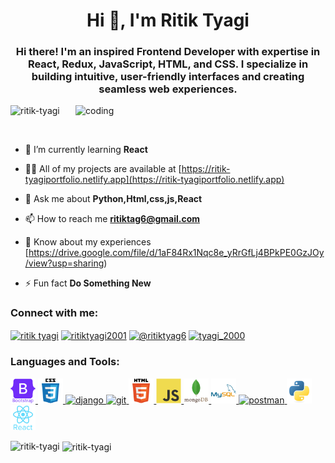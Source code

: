 <h1 align="center">Hi 👋, I'm Ritik Tyagi</h1>

<h3 align="center">Hi there! I'm an inspired Frontend Developer with expertise in React, Redux, JavaScript, HTML, and CSS. I specialize in building intuitive, user-friendly interfaces and creating seamless web experiences.</h3>
<img align="right" alt="coding" width="400"src=https://cdn.dribbble.com/users/1059583/screenshots/4171367/coding-freak.gif>

<p align="left"> <img src="https://komarev.com/ghpvc/?username=ritik-tyagi&label=Profile%20views&color=0e75b6&style=flat" alt="ritik-tyagi" /> </p>

<p align="left"> <a href="https://twitter.com/" target="blank"><img src="https://img.shields.io/twitter/follow/?logo=twitter&style=for-the-badge" alt="" /></a> </p>

- 🌱 I’m currently learning **React**

- 👨‍💻 All of my projects are available at [https://ritik-tyagiportfolio.netlify.app](https://ritik-tyagiportfolio.netlify.app)

- 💬 Ask me about **Python,Html,css,js,React**

- 📫 How to reach me **ritiktag6@gmail.com**

- 📄 Know about my experiences [https://drive.google.com/file/d/1aF84Rx1Nqc8e_yRrGfLj4BPkPE0GzJOy/view?usp=sharing)

- ⚡ Fun fact **Do Something New**

<h3 align="left">Connect with me:</h3>
<p align="left">
<a href="https://codepen.io/ritik tyagi" target="blank"><img align="center" src="https://raw.githubusercontent.com/rahuldkjain/github-profile-readme-generator/master/src/images/icons/Social/codepen.svg" alt="ritik tyagi" height="30" width="40" /></a>
<a href="https://linkedin.com/in/ritiktyagi2001" target="blank"><img align="center" src="https://raw.githubusercontent.com/rahuldkjain/github-profile-readme-generator/master/src/images/icons/Social/linked-in-alt.svg" alt="ritiktyagi2001" height="30" width="40" /></a>
<a href="https://www.hackerrank.com/@ritiktyag6" target="blank"><img align="center" src="https://raw.githubusercontent.com/rahuldkjain/github-profile-readme-generator/master/src/images/icons/Social/hackerrank.svg" alt="@ritiktyag6" height="30" width="40" /></a>
<a href="https://www.leetcode.com/tyagi_2000" target="blank"><img align="center" src="https://raw.githubusercontent.com/rahuldkjain/github-profile-readme-generator/master/src/images/icons/Social/leet-code.svg" alt="tyagi_2000" height="30" width="40" /></a>
</p>

<h3 align="left">Languages and Tools:</h3>
<p align="left"> <a href="https://getbootstrap.com" target="_blank" rel="noreferrer"> <img src="https://raw.githubusercontent.com/devicons/devicon/master/icons/bootstrap/bootstrap-plain-wordmark.svg" alt="bootstrap" width="40" height="40"/> </a> <a href="https://www.w3schools.com/css/" target="_blank" rel="noreferrer"> <img src="https://raw.githubusercontent.com/devicons/devicon/master/icons/css3/css3-original-wordmark.svg" alt="css3" width="40" height="40"/> </a> <a href="https://www.djangoproject.com/" target="_blank" rel="noreferrer"> <img src="https://cdn.worldvectorlogo.com/logos/django.svg" alt="django" width="40" height="40"/> </a> <a href="https://git-scm.com/" target="_blank" rel="noreferrer"> <img src="https://www.vectorlogo.zone/logos/git-scm/git-scm-icon.svg" alt="git" width="40" height="40"/> </a> <a href="https://www.w3.org/html/" target="_blank" rel="noreferrer"> <img src="https://raw.githubusercontent.com/devicons/devicon/master/icons/html5/html5-original-wordmark.svg" alt="html5" width="40" height="40"/> </a> <a href="https://developer.mozilla.org/en-US/docs/Web/JavaScript" target="_blank" rel="noreferrer"> <img src="https://raw.githubusercontent.com/devicons/devicon/master/icons/javascript/javascript-original.svg" alt="javascript" width="40" height="40"/> </a> <a href="https://www.mongodb.com/" target="_blank" rel="noreferrer"> <img src="https://raw.githubusercontent.com/devicons/devicon/master/icons/mongodb/mongodb-original-wordmark.svg" alt="mongodb" width="40" height="40"/> </a> <a href="https://www.mysql.com/" target="_blank" rel="noreferrer"> <img src="https://raw.githubusercontent.com/devicons/devicon/master/icons/mysql/mysql-original-wordmark.svg" alt="mysql" width="40" height="40"/> </a> <a href="https://postman.com" target="_blank" rel="noreferrer"> <img src="https://www.vectorlogo.zone/logos/getpostman/getpostman-icon.svg" alt="postman" width="40" height="40"/> </a> <a href="https://www.python.org" target="_blank" rel="noreferrer"> <img src="https://raw.githubusercontent.com/devicons/devicon/master/icons/python/python-original.svg" alt="python" width="40" height="40"/> </a> <a href="https://reactjs.org/" target="_blank" rel="noreferrer"> <img src="https://raw.githubusercontent.com/devicons/devicon/master/icons/react/react-original-wordmark.svg" alt="react" width="40" height="40"/> </a> </p>

<p><img align="left" src="https://github-readme-stats.vercel.app/api/top-langs?username=ritik-tyagi&show_icons=true&locale=en&layout=compact" alt="ritik-tyagi" /></p>

<p>&nbsp;<img align="center" src="https://github-readme-stats.vercel.app/api?username=ritik-tyagi&show_icons=true&locale=en" alt="ritik-tyagi" /></p>


